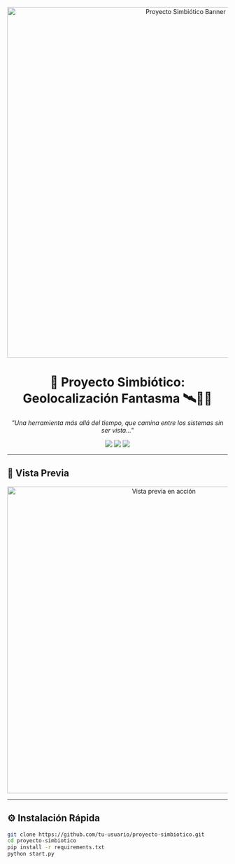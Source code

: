 <!-- ✨ BANNER PRINCIPAL ✨ -->
<p align="center">
  <img src="https://your-image-link/banner.png" alt="Proyecto Simbiótico Banner" width="800"/>
</p>

<h1 align="center">🌌 Proyecto Simbiótico: Geolocalización Fantasma 🛰️🕵️‍♂️</h1>

<p align="center">
  <i>"Una herramienta más allá del tiempo, que camina entre los sistemas sin ser vista..."</i>  
</p>

<p align="center">
  <img src="https://img.shields.io/github/stars/tu-usuario/proyecto-simbiotico?style=social" />
  <img src="https://img.shields.io/github/forks/tu-usuario/proyecto-simbiotico?style=social" />
  <img src="https://img.shields.io/github/license/tu-usuario/proyecto-simbiotico" />
</p>

---

## 📸 Vista Previa

<p align="center">
  <img src="https://your-image-link/demo.gif" alt="Vista previa en acción" width="700"/>
</p>

---

## ⚙️ Instalación Rápida

```bash
git clone https://github.com/tu-usuario/proyecto-simbiotico.git
cd proyecto-simbiotico
pip install -r requirements.txt
python start.py
